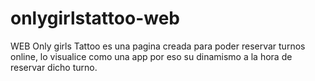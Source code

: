 # onlygirlstattoo-web
WEB
Only girls Tattoo es una pagina creada para poder reservar turnos online, lo visualice como una app por eso su dinamismo a la hora de reservar dicho turno.